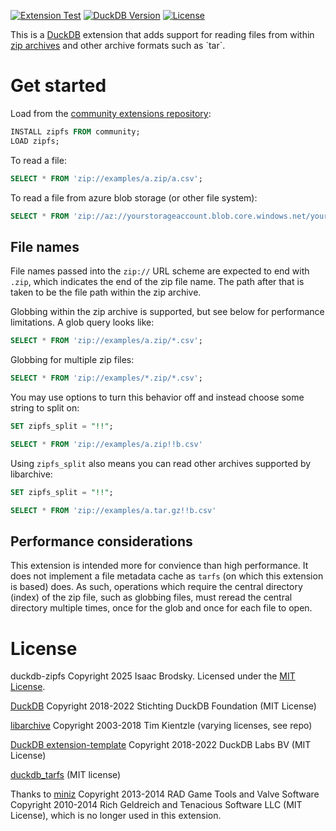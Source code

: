 [![Extension Test](https://github.com/isaacbrodsky/duckdb-zipfs/actions/workflows/MainDistributionPipeline.yml/badge.svg)](https://github.com/isaacbrodsky/duckdb-zipfs/actions/workflows/MainDistributionPipeline.yml)
[![DuckDB Version](https://img.shields.io/static/v1?label=duckdb&message=v1.3.0&color=blue)](https://github.com/duckdb/duckdb/releases/tag/v1.3.0)
[![License](https://img.shields.io/badge/License-MIT-blue.svg)](LICENSE)

This is a [DuckDB](https://duckdb.org) extension that adds support for reading files from within [zip archives](https://en.wikipedia.org/wiki/ZIP_(file_format)) and other archive formats such as `tar`.

# Get started

Load from the [community extensions repository](https://community-extensions.duckdb.org/extensions/zipfs.html):
```SQL
INSTALL zipfs FROM community;
LOAD zipfs;
```

To read a file:
```SQL
SELECT * FROM 'zip://examples/a.zip/a.csv';
```

To read a file from azure blob storage (or other file system):
```SQL
SELECT * FROM 'zip://az://yourstorageaccount.blob.core.windows.net/yourcontainer/examples/a.zip/a.csv';
```

## File names

File names passed into the `zip://` URL scheme are expected to end with `.zip`, which indicates the end of the zip file name. The path after
that is taken to be the file path within the zip archive.

Globbing within the zip archive is supported, but see below for performance limitations. A glob query looks like:
```SQL
SELECT * FROM 'zip://examples/a.zip/*.csv';
```

Globbing for multiple zip files:
```SQL
SELECT * FROM 'zip://examples/*.zip/*.csv';
```

You may use options to turn this behavior off and instead choose some string to split on:
```SQL
SET zipfs_split = "!!";

SELECT * FROM 'zip://examples/a.zip!!b.csv'
```

Using `zipfs_split` also means you can read other archives supported by libarchive:
```SQL
SET zipfs_split = "!!";

SELECT * FROM 'zip://examples/a.tar.gz!!b.csv'
```

## Performance considerations

This extension is intended more for convience than high performance. It does not implement a file metadata cache as `tarfs` (on which this
extension is based) does. As such, operations which require the central directory (index) of the zip file, such as globbing files, must
reread the central directory multiple times, once for the glob and once for each file to open.

# License

duckdb-zipfs Copyright 2025 Isaac Brodsky. Licensed under the [MIT License](./LICENSE).

[DuckDB](https://github.com/duckdb/duckdb) Copyright 2018-2022 Stichting DuckDB Foundation (MIT License)

[libarchive](https://github.com/libarchive/libarchive)
Copyright 2003-2018 Tim Kientzle
(varying licenses, see repo)

[DuckDB extension-template](https://github.com/duckdb/extension-template) Copyright 2018-2022 DuckDB Labs BV (MIT License)

[duckdb_tarfs](https://github.com/Maxxen/duckdb_tarfs) (MIT license)

Thanks to [miniz](https://github.com/richgel999/miniz)
Copyright 2013-2014 RAD Game Tools and Valve Software
Copyright 2010-2014 Rich Geldreich and Tenacious Software LLC
(MIT License), which is no longer used in this extension.

